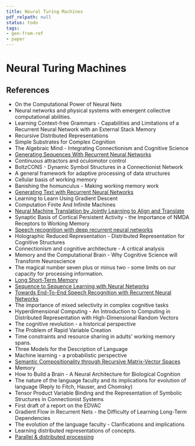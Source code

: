 ```yaml
---
title: Neural Turing Machines
pdf_relpath: null
status: todo
tags:
- gen-from-ref
- paper
---
```


# Neural Turing Machines

## References

- On the Computational Power of Neural Nets
- Neural networks and physical systems with emergent collective computational abilities.
- Learning Context-free Grammars - Capabilities and Limitations of a Recurrent Neural Network with an External Stack Memory
- Recursive Distributed Representations
- Simple Substrates for Complex Cognition
- The Algebraic Mind - Integrating Connectionism and Cognitive Science
- [Generating Sequences With Recurrent Neural Networks](./generating-sequences-with-recurrent-neural-networks.md)
- Continuous attractors and oculomotor control
- BoltzCONS - Dynamic Symbol Structures in a Connectionist Network
- A general framework for adaptive processing of data structures
- Cellular basis of working memory
- Banishing the homunculus - Making working memory work
- [Generating Text with Recurrent Neural Networks](./generating-text-with-recurrent-neural-networks.md)
- Learning to Learn Using Gradient Descent
- Computation Finite And Infinite Machines
- [Neural Machine Translation by Jointly Learning to Align and Translate](./neural-machine-translation-by-jointly-learning-to-align-and-translate.md)
- Synaptic Basis of Cortical Persistent Activity - the Importance of NMDA Receptors to Working Memory
- [Speech recognition with deep recurrent neural networks](./speech-recognition-with-deep-recurrent-neural-networks.md)
- Holographic Reduced Representation - Distributed Representation for Cognitive Structures
- Connectionism and cognitive architecture - A critical analysis
- Memory and the Computational Brain - Why Cognitive Science will Transform Neuroscience
- The magical number seven plus or minus two - some limits on our capacity for processing information.
- [Long Short-Term Memory](./long-short-term-memory.md)
- [Sequence to Sequence Learning with Neural Networks](./sequence-to-sequence-learning-with-neural-networks.md)
- [Towards End-To-End Speech Recognition with Recurrent Neural Networks](./towards-end-to-end-speech-recognition-with-recurrent-neural-networks.md)
- The importance of mixed selectivity in complex cognitive tasks
- Hyperdimensional Computing - An Introduction to Computing in Distributed Representation with High-Dimensional Random Vectors
- The cognitive revolution - a historical perspective
- The Problem of Rapid Variable Creation
- Time constraints and resource sharing in adults' working memory spans.
- Three Models for the Description of Language
- Machine learning - a probabilistic perspective
- [Semantic Compositionality through Recursive Matrix-Vector Spaces](./semantic-compositionality-through-recursive-matrix-vector-spaces.md)
- Memory
- How to Build a Brain - A Neural Architecture for Biological Cognition
- The nature of the language faculty and its implications for evolution of language (Reply to Fitch, Hauser, and Chomsky)
- Tensor Product Variable Binding and the Representation of Symbolic Structures in Connectionist Systems
- First draft of a report on the EDVAC
- Gradient Flow in Recurrent Nets - the Difficulty of Learning Long-Term Dependencies
- The evolution of the language faculty - Clarifications and implications
- Learning distributed representations of concepts.
- [Parallel & distributed processing](./parallel-distributed-processing.md)
